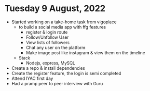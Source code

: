 # Tuesday 9 August, 2022

- Started working on a take-home task from vigoplace
	- to build a social media app with ffg features
		- register & login route
		- Follow/Unfollow User
		- View lists of followers
		- Chat any user on the platform
		- Make image post like instagram & view them on the timeline
	- Stack
		- Nodejs, express, MySQL
- Create a repo & install dependencies
- Create the register feature, the login is semi completed
- Attend IYAC first day
- Had a pramp peer to peer interview with Guru